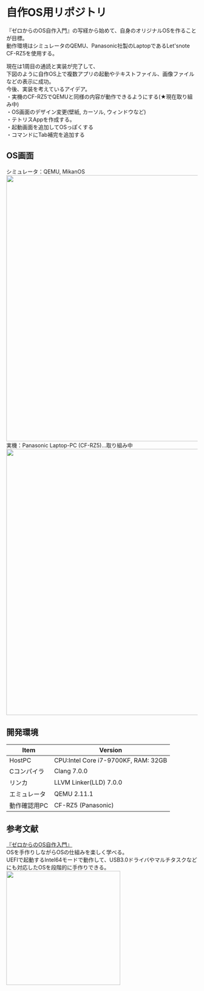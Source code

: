 # 自作OS用リポジトリ <br>
『ゼロからのOS自作入門』の写経から始めて、自身のオリジナルOSを作ることが目標。<br>
動作環境はシミュレータのQEMU、Panasonic社製のLaptopであるLet'snote CF-RZ5を使用する。<br>

現在は1周目の通読と実装が完了して、<br>
下図のように自作OS上で複数アプリの起動やテキストファイル、画像ファイルなどの表示に成功。<br>
今後、実装を考えているアイデア。<br>
・実機のCF-RZ5でQEMUと同様の内容が動作できるようにする(★現在取り組み中)<br>
・OS画面のデザイン変更(壁紙, カーソル, ウィンドウなど)<br>
・テトリスAppを作成する。 <br>
・起動画面を追加してOSっぽくする<br>
・コマンドにTab補完を追加する<br>

## OS画面<br>
シミュレータ：QEMU, MikanOS<br>
<img src="https://user-images.githubusercontent.com/74296872/176450306-08a06869-ec79-4333-99cb-38f8183aaf2d.gif" width="700"><br>
実機：Panasonic Laptop-PC (CF-RZ5)…取り組み中<br>
<img src="https://user-images.githubusercontent.com/74296872/177804955-b11e2853-9755-4466-82d9-fbe8b0c0cfde.png" width="700"><br>

## 開発環境<br>
| Item | Version |
| ------------- | ------------- |
| HostPC  | CPU:Intel Core i7-9700KF, RAM: 32GB  |
| Cコンパイラ  | Clang 7.0.0  |
| リンカ  | LLVM Linker(LLD) 7.0.0  |
| エミュレータ  | QEMU 2.11.1  |
| 動作確認用PC  | CF-RZ5 (Panasonic)  |

## 参考文献 <br>
[『ゼロからのOS自作入門』](http://zero.osdev.jp/)<br>
OSを手作りしながらOSの仕組みを楽しく学べる。<br>
UEFIで起動するIntel64モードで動作して、USB3.0ドライバやマルチタスクなどにも対応したOSを段階的に手作りできる。<br>
<img src="https://user-images.githubusercontent.com/74296872/173007556-5feaa90e-a987-4574-867c-3d0823655e1c.png" width="300">
